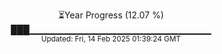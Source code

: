 <p align="center">
⏳Year Progress (12.07 %) <br>
███▁▁▁▁▁▁▁▁▁▁▁▁▁▁▁▁▁▁▁▁▁▁▁▁▁▁▁ <br>
<sub>Updated: Fri, 14 Feb 2025 01:39:24 GMT</sub>
</p>

